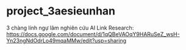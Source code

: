 # project_3aesieunhan
3 chàng lính ngự lâm nghiên cứu AI 
Link Research: https://docs.google.com/document/d/1qQBeVAOqY9HARuSeZ_wsH-Yn23ngNdOdrLo49mqaMMw/edit?usp=sharing
